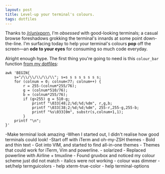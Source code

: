 ```yaml
---
layout: post
title: Level-up your terminal's colours.
tags: dotfiles
---
```


Thanks to [/r/unixporn][unixporn], I'm _obsessed_ with good-looking terminals;
a casual browse foreshadows grokking the terminal's innards at some point
down-the-line. I'm surfacing today to help your terminal's colours **pop** off
the screen—an **ode to your eyes** for consuming so much code everyday.

Alright enough hype. The first thing you're going to need is this `colour_bar`
function [from my dotfiles][colour-bar]:

```
awk 'BEGIN{
    s="/\\/\\/\\/\\/\\"; s=s s s s s s s s;
    for (colnum = 0; colnum<77; colnum++) {
        r = 255-(colnum*255/76);
        g = (colnum*510/76);
        b = (colnum*255/76);
        if (g>255) g = 510-g;
            printf "\033[48;2;%d;%d;%dm", r,g,b;
            printf "\033[38;2;%d;%d;%dm", 255-r,255-g,255-b;
            printf "%s\033[0m", substr(s,colnum+1,1);
        }
    printf "\n";
}'
```


-Make terminal look amazing
    -When I started out, I didn't realise how good terminals could look!
        -Start off with iTerm and oh-my-ZSH themes
            - Bold and thin text
        - Got into VIM, and started to find all-in-one themes
            - Themes that could work for iTerm, Vim and powerline.
                - solarized
                - Replaced powerline with Airline + tmuxline
    - Found gruvbox and noticed my colour scheme just did not match
        - italics were not working
        - colour was dimmer
            - set/help termguicolors
            - help xterm-true-color
            - help terminal-options


[ncurses]: https://www.gnu.org/software/ncurses/
[unixporn]: https://www.reddit.com/r/unixporn/
[colour-bar]: https://github.com/kieran-bamforth/dotfiles/blob/30bc0f364a78d426dd42b87015c02d53d9427168/utilities.zsh#L259-L273
